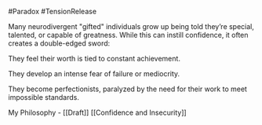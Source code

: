 #Paradox #TensionRelease 

Many neurodivergent "gifted" individuals grow up being told they’re special, talented, or capable of greatness. While this can instill confidence, it often creates a double-edged sword:

They feel their worth is tied to constant achievement.

They develop an intense fear of failure or mediocrity.

They become perfectionists, paralyzed by the need for their work to meet impossible standards.

My Philosophy - [[Draft]]
[[Confidence and Insecurity]]
